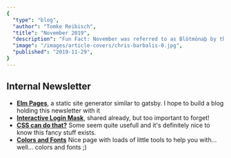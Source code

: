```yaml
---
{
  "type": "blog",
  "author": "Tomke Reibisch",
  "title": "November 2019",
  "description": "Fun Fact: November was referred to as Blōtmōnaþ by the Anglo-Saxons.",
  "image": "/images/article-covers/chris-barbalis-0.jpg",
  "published": "2019-11-29",
}
---
```



## Internal Newsletter 

* __[Elm Pages](https://elm-pages.com/blog/introducing-elm-pages/)__, a static site generator similar to gatsby. I hope to build a blog holding this newsletter with it
* __[Interactive Login Mask](https://codepen.io/dsenneff/pen/2c3e5bc86b372d5424b00edaf4990173)__, shared already, but too important to forget!
* __[CSS can do that?](https://dev.to/ananyaneogi/css-can-do-that-18g7)__ Some seem quite usefull and it's definitely nice to know this fancy stuff exists.
* __[Colors and Fonts](https://www.colorsandfonts.com/)__ Nice page with loads of little tools to help you with... well... colors and fonts ;)